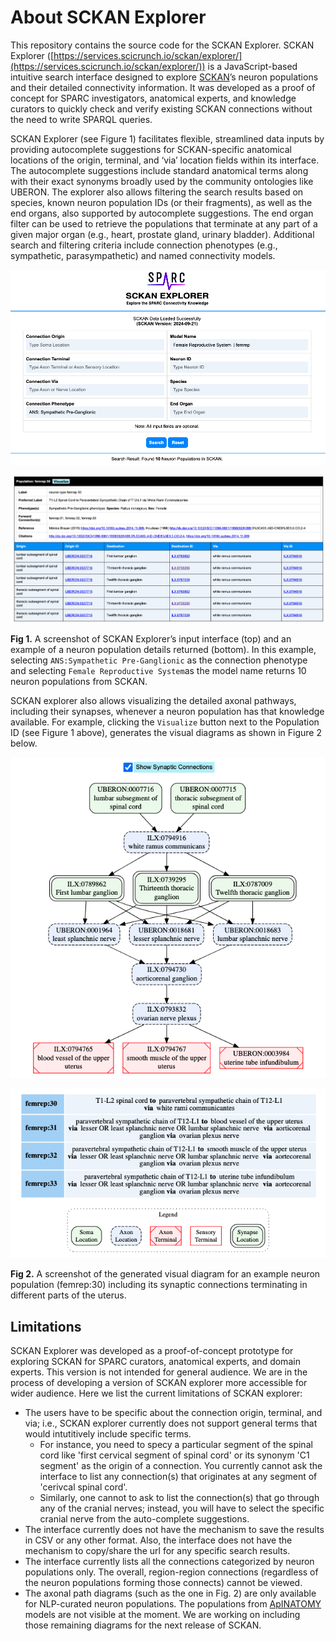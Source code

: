 # About SCKAN Explorer

This repository contains the source code for the SCKAN Explorer. SCKAN Explorer ([https://services.scicrunch.io/sckan/explorer/](https://services.scicrunch.io/sckan/explorer/)) is a JavaScript-based intuitive search interface designed to explore [SCKAN](https://sparc.science/resources/6eg3VpJbwQR4B84CjrvmyD)’s neuron populations and their detailed connectivity information. It was developed as a proof of concept for SPARC investigators, anatomical experts, and knowledge curators to quickly check and verify existing SCKAN connections without the need to write SPARQL queries.

SCKAN Explorer (see Figure 1) facilitates flexible, streamlined data inputs by providing autocomplete suggestions for SCKAN-specific anatomical locations of the origin, terminal, and ‘via’ location fields within its interface. The autocomplete suggestions include standard anatomical terms along with their exact synonyms broadly used by the community ontologies like UBERON. The explorer also allows filtering the search results based on species, known neuron population IDs (or their fragments), as well as the end organs, also supported by autocomplete suggestions. The end organ filter can be used to retrieve the populations that terminate at any part of a given major organ (e.g., heart, prostate gland, urinary bladder). Additional search and filtering criteria include connection phenotypes (e.g., sympathetic, parasympathetic) and named connectivity models.

 ![1740182905570](image/readme/1740182905570.png)

 ![1740186737869](image/readme/1740186737869.png)

**Fig 1.** A screenshot of SCKAN Explorer’s input interface (top) and an example of a neuron population details returned (bottom). In this example, selecting `ANS:Sympathetic Pre-Ganglionic` as the connection phenotype and selecting `Female Reproductive System`as the model name returns 10 neuron populations from SCKAN.

SCKAN explorer also allows visualizing the detailed axonal pathways, including their synapses, whenever a neuron population has that knowledge available. For example, clicking the `Visualize` button next to the Population ID (see Figure 1 above), generates the visual diagrams as shown in Figure 2 below.

![1740185120695](image/readme/1740185120695.png)

![1740185188144](image/readme/1740185188144.png)

**Fig 2.** A screenshot of the generated visual diagram for an example neuron population (femrep:30) including its synaptic connections terminating in different parts of the uterus.

## Limitations

SCKAN Explorer was developed as a proof-of-concept prototype for exploring SCKAN for SPARC curators, anatomical experts, and domain experts. This version is not intended for general audience. We are in the process of developing a version of SCKAN explorer more accessible for wider audience. Here we list the current limitations of SCKAN explorer:

* The users have to be specific about the connection origin, terminal, and via; i.e., SCKAN explorer currently does not support general terms that would intutitively include specific terms.
  * For instance, you need to specy a particular segment of the spinal cord like 'first cervical segment of spinal cord' or its synonym 'C1 segment' as the origin of a connection. You currently cannot ask the interface to list any connection(s) that originates at any segment of 'cerivcal spinal cord'.
  * Similarly, one cannot to ask to list the connection(s) that go through any of the cranial nerves; instead, you will have to select the specific cranial nerve from the auto-complete suggestions.
* The interface currently does not have the mechanism to save the results in CSV or any other format. Also, the interface does not have the mechanism to copy/share the url for any specific search results.
* The interface currently lists all the connections categorized by neuron populations only. The overall, region-region connections (regardless of the neuron populations forming  those connects) cannot be viewed.
* The axonal path diagrams (such as the one in Fig. 2) are only available for NLP-curated neuron populations. The populations from [ApINATOMY](https://scicrunch.org/sawg/about/ApiNATOMY) models are not visible at the moment. We are working on including those remaining diagrams for the next release of SCKAN.
